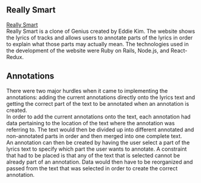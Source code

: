 ## Really Smart
[Really Smart](https://really-smart.herokuapp.com/#/)
<br>
Really Smart is a clone of Genius created by Eddie Kim. The website shows the lyrics of tracks and allows users to annotate parts of the lyrics in order to explain what those parts may actually mean. The technologies used in the development of the website were Ruby on Rails, Node.js, and React-Redux.

## Annotations
There were two major hurdles when it came to implementing the annotations: adding the current annotations directly onto the lyrics text and getting the correct part of the text to be annotated when an annotation is created.
<br>
In order to add the current annotations onto the text, each annotation had data pertaining to the location of the text where the annotation was referring to. The text would then be divided up into different annotated and non-annotated parts in order and then merged into one complete text.
<br>
An annotation can then be created by having the user select a part of the lyrics text to specify which part the user wants to annotate. A constraint that had to be placed is that any of the text that is selected cannot be already part of an annotation. Data would then have to be reorganized and passed from the text that was selected in order to create the correct annotation.
